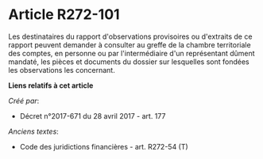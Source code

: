 # Article R272-101

Les destinataires du rapport d'observations provisoires ou d'extraits de ce rapport peuvent demander à consulter au greffe de
la chambre territoriale des comptes, en personne ou par l'intermédiaire d'un représentant dûment mandaté, les pièces et
documents du dossier sur lesquelles sont fondées les observations les concernant.

**Liens relatifs à cet article**

_Créé par_:

  - Décret n°2017-671 du 28 avril 2017 - art. 177

_Anciens textes_:

  - Code des juridictions financières - art. R272-54 (T)
